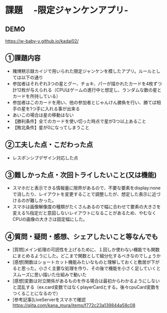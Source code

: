 # 課題　 -限定ジャンケンアプリ-

## DEMO
https://w-baby-y.github.io/kadai02/

## ①課題内容
- 賭博黙示録カイジで用いられた限定ジャンケンを模したアプリ。ルールとしては以下の通り
- 参加者はそれぞれ3つの星とグー、チョキ、パーが描かれたカードを4枚ずつ計12枚が与えられる（CPUはゲームの進行中と想定し、ランダムな数の星とカードを所持している）
- 参加者はこのカードを用い、他の参加者とじゃんけん勝負を行い、勝てば相手の星を1つ手に入れる事が出来る
- あいこの場合は星の移動はない
- 【勝利条件】全てのカードを使い切った時点で星が3つ以上あること
- 【敗北条件】星が0になってしまうこと

## ②工夫した点・こだわった点
- レスポンシブデザイン対応した点

## ③難しかった点・次回トライしたいこと(又は機能)
- スマホだと表示できる情報量に限界があるので、不要な要素をdisplay:noneで消したり、レイアウトを変更することで調整したが、想定した表示に近づけるのが難しかった。
- スマホは画像解像度の種類がたくさんあるので幅に合わせて要素の大きさを変える%指定だと意図しないレイアウトになることがあるため、やむなくCPUの画像の大きさは固定幅にした。

## ④質問・疑問・感想、シェアしたいこと等なんでも
- [質問]メイン処理の可読性を上げるために、１回しか使わない機能でも関数にまとめるようにした。どこまで関数として細分化するべきなのでしょうか
- [感想]関数はショートカット機能みたいなものと理解しておくと敷居が下がると思った。小さく主要な処理を作り、その後で機能を小さく足していくとスムーズに思い描いた仕組みで動いた
- [感想]変数は対立関係があるものを作る場合は最初からわかるようにしないと混乱する（ex.card変数ではなくplayerCardとする。後々cpuCard変数をつくることになるので）
- [参考記事]LiveServerをスマホで確認　https://qiita.com/kana_mura/items/f772c23a139844a58c08
